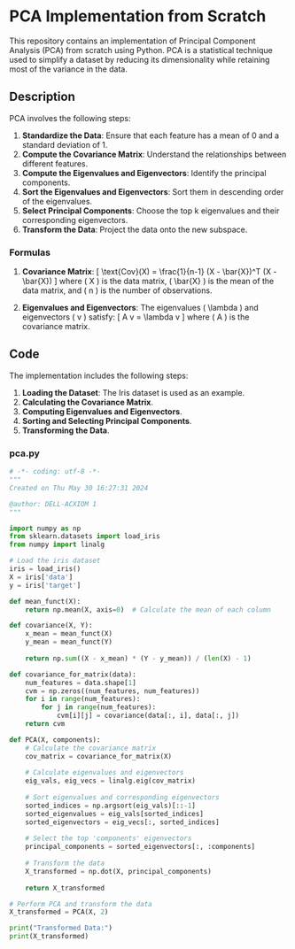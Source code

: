 # PCA Implementation from Scratch

This repository contains an implementation of Principal Component Analysis (PCA) from scratch using Python. PCA is a statistical technique used to simplify a dataset by reducing its dimensionality while retaining most of the variance in the data.

## Description

PCA involves the following steps:
1. **Standardize the Data**: Ensure that each feature has a mean of 0 and a standard deviation of 1.
2. **Compute the Covariance Matrix**: Understand the relationships between different features.
3. **Compute the Eigenvalues and Eigenvectors**: Identify the principal components.
4. **Sort the Eigenvalues and Eigenvectors**: Sort them in descending order of the eigenvalues.
5. **Select Principal Components**: Choose the top k eigenvalues and their corresponding eigenvectors.
6. **Transform the Data**: Project the data onto the new subspace.

### Formulas

1. **Covariance Matrix**:
\[ \text{Cov}(X) = \frac{1}{n-1} (X - \bar{X})^T (X - \bar{X}) \]
where \( X \) is the data matrix, \( \bar{X} \) is the mean of the data matrix, and \( n \) is the number of observations.

2. **Eigenvalues and Eigenvectors**:
The eigenvalues \( \lambda \) and eigenvectors \( v \) satisfy:
\[ A v = \lambda v \]
where \( A \) is the covariance matrix.

## Code

The implementation includes the following steps:

1. **Loading the Dataset**: The Iris dataset is used as an example.
2. **Calculating the Covariance Matrix**.
3. **Computing Eigenvalues and Eigenvectors**.
4. **Sorting and Selecting Principal Components**.
5. **Transforming the Data**.

### pca.py

```python
# -*- coding: utf-8 -*-
"""
Created on Thu May 30 16:27:31 2024

@author: DELL-ACXIOM 1
"""

import numpy as np
from sklearn.datasets import load_iris
from numpy import linalg

# Load the iris dataset
iris = load_iris()
X = iris['data']
y = iris['target']

def mean_funct(X):
    return np.mean(X, axis=0)  # Calculate the mean of each column

def covariance(X, Y):
    x_mean = mean_funct(X)
    y_mean = mean_funct(Y)
    
    return np.sum((X - x_mean) * (Y - y_mean)) / (len(X) - 1)

def covariance_for_matrix(data):
    num_features = data.shape[1]
    cvm = np.zeros((num_features, num_features))
    for i in range(num_features):
        for j in range(num_features):
            cvm[i][j] = covariance(data[:, i], data[:, j])
    return cvm

def PCA(X, components):
    # Calculate the covariance matrix
    cov_matrix = covariance_for_matrix(X)
    
    # Calculate eigenvalues and eigenvectors
    eig_vals, eig_vecs = linalg.eig(cov_matrix)
    
    # Sort eigenvalues and corresponding eigenvectors
    sorted_indices = np.argsort(eig_vals)[::-1]
    sorted_eigenvalues = eig_vals[sorted_indices]
    sorted_eigenvectors = eig_vecs[:, sorted_indices]
    
    # Select the top 'components' eigenvectors
    principal_components = sorted_eigenvectors[:, :components]
    
    # Transform the data
    X_transformed = np.dot(X, principal_components)
    
    return X_transformed

# Perform PCA and transform the data
X_transformed = PCA(X, 2)

print("Transformed Data:")
print(X_transformed)
